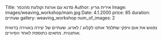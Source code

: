 Title: סדנא עם אורגת וקולעת מהכפר
Author: אירית גוריון
Image: images/weaving_workshop/main.jpg
Date: 4.1.2000
price: 85
duration: שעתיים
gallery: weaving_workshop
num_of_images: 2

נפגוש את אום וויפקי שתלמד אותנו לקלוע / לארוג. שעתיים של יצירה באווירה בדואית אותנטית. מתאים כתוספת לאחד הסיורים.